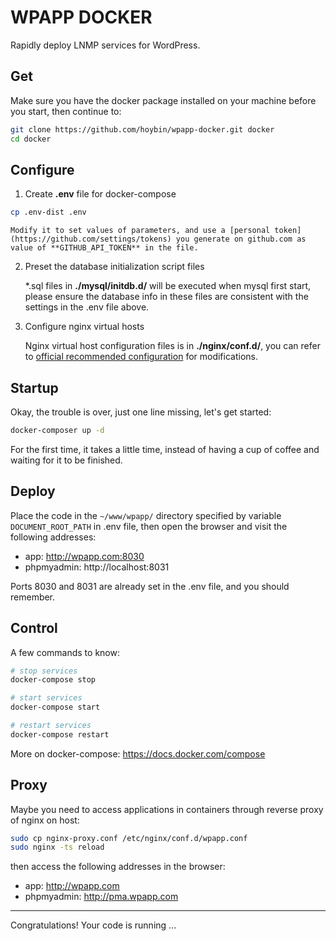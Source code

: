 # WPAPP DOCKER

Rapidly deploy LNMP services for WordPress.

## Get

Make sure you have the docker package installed on your machine before you start, then continue to:

```bash
git clone https://github.com/hoybin/wpapp-docker.git docker
cd docker
```

## Configure

1. Create **.env** file for docker-compose

```bash
cp .env-dist .env
```

    Modify it to set values of parameters, and use a [personal token](https://github.com/settings/tokens) you generate on github.com as value of **GITHUB_API_TOKEN** in the file.

2. Preset the database initialization script files

    *.sql files in **./mysql/initdb.d/** will be executed when mysql first start, please ensure the database info in these files are consistent with the settings in the .env file above.

3. Configure nginx virtual hosts

    Nginx virtual host configuration files is in **./nginx/conf.d/**, you can refer to [official recommended configuration](https://github.com/yiisoft/yii2/blob/master/docs/guide/start-installation.md#user-content-recommended-nginx-configuration-) for modifications.

## Startup

Okay, the trouble is over, just one line missing, let's get started:

```bash
docker-composer up -d
```

For the first time, it takes a little time, instead of having a cup of coffee and waiting for it to be finished.

## Deploy

Place the code in the `~/www/wpapp/` directory specified by variable `DOCUMENT_ROOT_PATH` in .env file, then open the browser and visit the following addresses:

- app: http://wpapp.com:8030
- phpmyadmin: http://localhost:8031

Ports 8030 and 8031 are already set in the .env file, and you should remember.

## Control

A few commands to know:

```bash
# stop services
docker-compose stop

# start services
docker-compose start

# restart services
docker-compose restart
```

More on docker-compose: https://docs.docker.com/compose

## Proxy

Maybe you need to access applications in containers through reverse proxy of nginx on host:

```bash
sudo cp nginx-proxy.conf /etc/nginx/conf.d/wpapp.conf
sudo nginx -ts reload
```

then access the following addresses in the browser:

- app: http://wpapp.com
- phpmyadmin: http://pma.wpapp.com

---

Congratulations! Your code is running ...
